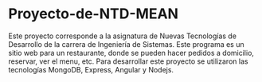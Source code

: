 # Proyecto-de-NTD-MEAN
Este proyecto corresponde a la asignatura de Nuevas Tecnologías de Desarrollo de la carrera de Ingeniería de Sistemas. Este programa es un sitio web para un restaurante, donde se pueden hacer pedidos a domicilio, reservar, ver el menu, etc. Para desarrollar este proyecto se utilizaron las tecnologías MongoDB, Express, Angular y Nodejs.

